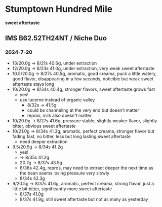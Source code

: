 # Stumptown Hundred Mile

**sweet aftertaste**

## IMS B62.52TH24NT / Niche Duo

### 2024-7-20

- 13/20.0g -> 8/21s 40.6g, under extraction
- 12/20.0g -> 8/23s 41.0g, under extraction, very weak sweet aftertaste
- 10.5/20.0g -> 8/27s 40.5g, aromatic, good creama, puck a little watery, good flavor, disappearing in a few seconds, noticible but weak sweet aftertaste stays long
- 10/20.0g -> 8/34s 40.4g, stronger flavors, sweet aftertaste grows fast
  - yes!
  - use lucerne instead of organic valley
    - 8/32s -> 41.5g
    - could be channeling at the very end but doesn't matter
    - repros, milk also doesn't matter
- 10/20.0g -> 8/27s 41.6g, pressure stable, slightly weaker flavor, slightly bitter, obvious sweet aftertaste
- 10/21.0g -> 8/34s 41.3g, aromatic, perfect creama, stronger flavor but fading fast, no bitter, less but long lasting sweet aftertaste
  - need deeper extraction
- 9.5/20.5g -> 8/34s 41.2g
  - yes!
  - -> 8/35s 41.2g
  - 20.7g -> 8/37s 43.5g
  - 8/36s 42.4g, repros, may need to extract deeper the next time as the bean seems losing pressure very slowly
  - 8/34s 42.3g
- 9/20.5g -> 8/37s 41.6g, aromatic, perfect creama, strong flavor, just a little bit bitter, significantly more sweet aftertaste
  - 8/37s 41.0g
  - 8/37s 41.9g, still sweet aftertaste but not as many as yesterday
